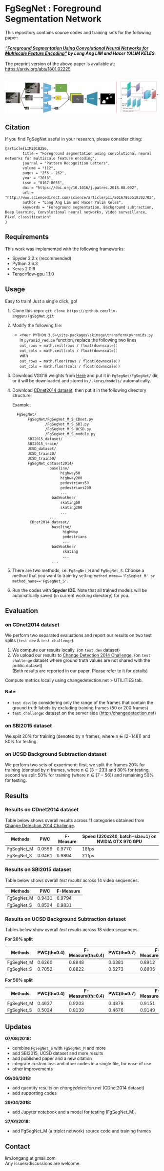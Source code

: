 # FgSegNet : Foreground Segmentation Network

This repository contains source codes and training sets for the following paper:<br /><br />
***["Foreground Segmentation Using Convolutional Neural Networks for Multiscale Feature Encoding"](https://www.sciencedirect.com/science/article/pii/S0167865518303702) by Long Ang LIM and Hacer YALIM KELES*** <br /><br />
The preprint version of the above paper is available at: https://arxiv.org/abs/1801.02225 <br/><br/>

![alt tag](network.jpg "FgSegNet_M_S Network Architecture")
<br/>

## Citation
If you find FgSegNet useful in your research, please consider citing: <br />

```
@article{LIM2018256,
        title = "Foreground segmentation using convolutional neural networks for multiscale feature encoding",
        journal = "Pattern Recognition Letters",
        volume = "112",
        pages = "256 - 262",
        year = "2018",
        issn = "0167-8655",
        doi = "https://doi.org/10.1016/j.patrec.2018.08.002",
        url = "http://www.sciencedirect.com/science/article/pii/S0167865518303702",
        author = "Long Ang Lim and Hacer Yalim Keles",
        keywords = "Foreground segmentation, Background subtraction, Deep learning, Convolutional neural networks, Video surveillance, Pixel classification"
}
```

## Requirements
This work was implemented with the following frameworks:
* Spyder 3.2.x (recommended)
* Python 3.6.3
* Keras 2.0.6
* Tensorflow-gpu 1.1.0

## Usage
Easy to train! Just a single click, go! <br />
1. Clone this repo: ``git clone https://github.com/lim-anggun/FgSegNet.git``

2. Modify the following file:
    * ``<Your PYTHON 3.6>\site-packages\skimage\transform\pyramids.py`` <br/>
          in ```pyramid_reduce``` function, replace the following two lines<br/>
          ```out_rows = math.ceil(rows / float(downscale))``` <br/>
          ```out_cols = math.ceil(cols / float(downscale))``` <br/>
          with <br/>
          ```out_rows = math.floor(rows / float(downscale))```<br/>
          ```out_cols = math.floor(cols / float(downscale))```

3. Download VGG16 weights from [Here](https://github.com/fchollet/deep-learning-models/releases/download/v0.1/vgg16_weights_tf_dim_ordering_tf_kernels_notop.h5) and put it in ```FgSegNet/FgSegNet/``` dir, or it will be downloaded and stored in ```/.keras/models/``` automatically.

4. Download [CDnet2014 dataset](http://changedetection.net), then put it in the following directory structure:<br/>

    Example:

    ```
      FgSegNet/
           FgSegNet/FgSegNet_M_S_CDnet.py
                   /FgSegNet_M_S_SBI.py
                   /FgSegNet_M_S_UCSD.py
                   /FgSegNet_M_S_module.py
           SBI2015_dataset/
           SBI2015_train/
           UCSD_dataset/
           UCSD_train20/
           UCSD_train50/
           FgSegNet_dataset2014/
                     baseline/
                          highway50
                          highway200
                          pedestrians50
                          pedestrians200
                          ...
                      badWeather/
                          skating50
                          skating200
                          ...
                     ...
            CDnet2014_dataset/
                      baseline/
                           highway
                           pedestrians
                           ...
                      badWeather/
                           skating
                           ...
                      ...
    ```

5. There are two methods; i.e. ```FgSegNet_M``` and ```FgSegNet_S```. Choose a method that you want to train by setting ```method_name=='FgSegNet_M' or method_name=='FgSegNet_S'```.

6. Run the codes with **Spyder IDE**. Note that all trained models will be automatically saved (in current working directory) for you.

## Evaluation
### on CDnet2014 dataset

We perform two separated evaluations and report our results on two test splits (```test dev``` & ```test challenge```): <br />
1. We compute our results locally. (on ```test dev``` dataset)
2. We upload our results to [Change Detection 2014 Challenge](http://changedetection.net). (on ```test challenge``` dataset where ground truth values are not shared with the public dataset)<br />
(Both results are reported in our paper. Please refer to it for details)<br />

Compute metrics locally using changedetection.net > UTILITIES tab.

#### Note:
- ```test dev```: by considering only the range of the frames that contain the ground truth labels by excluding training frames (50 or 200 frames)
- ```test challenge```: dataset on the server side (http://changedetection.net)
### on SBI2015 dataset

We split 20% for training (denoted by n frames, where n ∈ [2−148]) and 80% for testing.

### on UCSD Background Subtraction dataset

We perform two sets of experiment: first, we split the frames 20% for training (denoted by n frames, where n ∈ [3 − 23]) and 80% for testing, second we split 50% for training (where n ∈ [7 − 56]) and remaining 50% for testing.

## Results
### Results on CDnet2014 dataset
Table below shows overall results across 11 categories obtained from [Change Detection 2014 Challenge](http://changedetection.net).

| Methods  | PWC | F-Measure | Speed (320x240, batch-size=1) on NVIDIA GTX 970 GPU |
| ------------- | ------------- | ------------- | ------------- |
| FgSegNet_M  | 0.0559 | 0.9770 | 18fps |
| FgSegNet_S  | 0.0461 | 0.9804 | 21fps |

### Results on SBI2015 dataset
Table below shows overall *test results* across 14 video sequences.

| Methods  | PWC | F-Measure |
| ------------- | ------------- | ------------- |
| FgSegNet_M  | 0.9431 | 0.9794 |
| FgSegNet_S  | 0.8524 | 0.9831 |

### Results on UCSD Background Subtraction dataset
Tables below show overall *test results* across 18 video sequences.

**For 20% split**

| Methods  | PWC(th=0.4) | F-Measure(th=0.4) | PWC(th=0.7) | F-Measure(th=0.7) |
| ------------- | ------------- | ------------- | ------------- | ------------- |
| FgSegNet_M  | 0.6260 | 0.8948 | 0.6381 | 0.8912 |
| FgSegNet_S  | 0.7052 | 0.8822 | 0.6273 | 0.8905 |

**For 50% split**

| Methods  | PWC(th=0.4) | F-Measure(th=0.4) | PWC(th=0.7) | F-Measure(th=0.7) |
| ------------- | ------------- | ------------- | ------------- | ------------- |
| FgSegNet_M  | 0.4637 | 0.9203 | 0.4878 | 0.9151 |
| FgSegNet_S  | 0.5024 | 0.9139 | 0.4676 | 0.9149 |

## Updates
**07/08/2018:**
- combine ```FgSegNet_S``` with ```FgSegNet_M``` and more
- add SBI2015, UCSD dataset and more results
- add published paper and a new citation
- integrate custom loss and other codes in a single file, for ease of use
- other improvements

**09/06/2018:**
- add quantity results on *changedetection.net* (CDnet2014 dataset)
- add supporting codes

**29/04/2018:**
- add Jupyter notebook and a model for testing (FgSegNet_M).

**27/01/2018:**
- add FgSegNet_M (a triplet network) source code and training frames

## Contact
lim.longang at gmail.com <br/>
Any issues/discussions are welcome.
